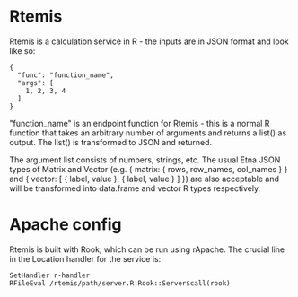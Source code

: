 # Rtemis

Rtemis is a calculation service in R - the inputs are in
JSON format and look like so:

    {
      "func": "function_name",
      "args": [
        1, 2, 3, 4
      ]
    }

"function_name" is an endpoint function for Rtemis - this is
a normal R function that takes an arbitrary number of arguments
and returns a list() as output. The list() is transformed to
JSON and returned.

The argument list consists of numbers, strings, etc. The usual
Etna JSON types of Matrix and Vector (e.g. { matrix: { rows,
row_names, col_names } } and { vector: [ { label, value }, {
label, value } ] }) are also acceptable and will be transformed
into data.frame and vector R types respectively.

# Apache config

Rtemis is built with Rook, which can be run using rApache. The crucial line in the Location handler for the service is:

    SetHandler r-handler
    RFileEval /rtemis/path/server.R:Rook::Server$call(rook)
